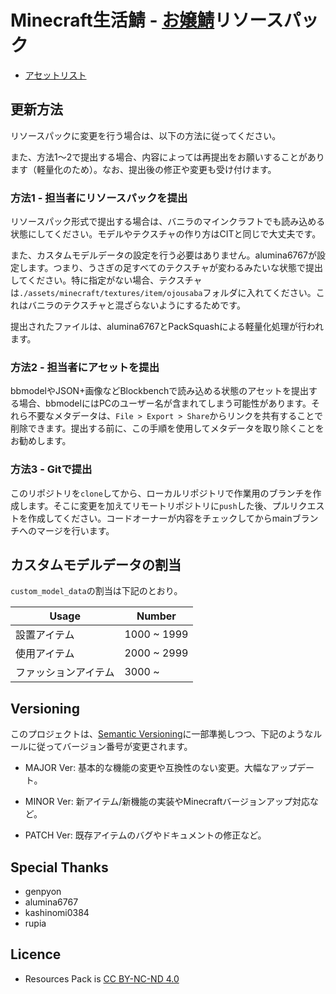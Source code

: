 # Minecraft生活鯖 - [お嬢鯖](https://ojousaba.gamewiki.jp/)リソースパック

* [アセットリスト](https://genpyon.github.io/resourcepack-ojousaba/)

## 更新方法

リソースパックに変更を行う場合は、以下の方法に従ってください。

また、方法1～2で提出する場合、内容によっては再提出をお願いすることがあります（軽量化のため）。なお、提出後の修正や変更も受け付けます。

### 方法1 - 担当者にリソースパックを提出

リソースパック形式で提出する場合は、バニラのマインクラフトでも読み込める状態にしてください。モデルやテクスチャの作り方はCITと同じで大丈夫です。

また、カスタムモデルデータの設定を行う必要はありません。alumina6767が設定します。つまり、うさぎの足すべてのテクスチャが変わるみたいな状態で提出してください。特に指定がない場合、テクスチャは`./assets/minecraft/textures/item/ojousaba`フォルダに入れてください。これはバニラのテクスチャと混ざらないようにするためです。

提出されたファイルは、alumina6767とPackSquashによる軽量化処理が行われます。

### 方法2 - 担当者にアセットを提出

bbmodelやJSON+画像などBlockbenchで読み込める状態のアセットを提出する場合、bbmodelにはPCのユーザー名が含まれてしまう可能性があります。それら不要なメタデータは、`File > Export > Share`からリンクを共有することで削除できます。提出する前に、この手順を使用してメタデータを取り除くことをお勧めします。

### 方法3 - Gitで提出

このリポジトリを`clone`してから、ローカルリポジトリで作業用のブランチを作成します。そこに変更を加えてリモートリポジトリに`push`した後、プルリクエストを作成してください。コードオーナーが内容をチェックしてからmainブランチへのマージを行います。

## カスタムモデルデータの割当

`custom_model_data`の割当は下記のとおり。

| Usage      | Number      |
|------------|-------------|
| 設置アイテム   | 1000 ~ 1999 |
| 使用アイテム   | 2000 ~ 2999 |
| ファッションアイテム | 3000 ~      |

## Versioning

このプロジェクトは、[Semantic Versioning](https://semver.org/)に一部準拠しつつ、下記のようなルールに従ってバージョン番号が変更されます。

* MAJOR Ver: 基本的な機能の変更や互換性のない変更。大幅なアップデート。

* MINOR Ver: 新アイテム/新機能の実装やMinecraftバージョンアップ対応など。

* PATCH Ver: 既存アイテムのバグやドキュメントの修正など。

## Special Thanks

* genpyon
* alumina6767
* kashinomi0384
* rupia

## Licence

* Resources Pack is [CC BY-NC-ND 4.0](./LICENSE)
